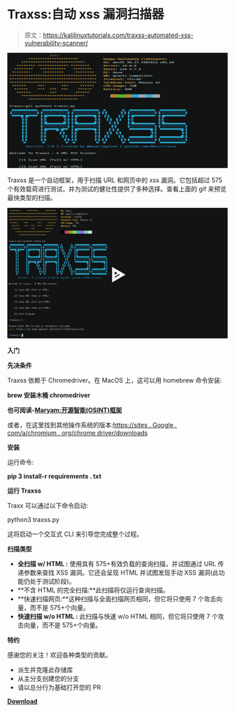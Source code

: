 # Traxss:自动 xss 漏洞扫描器

> 原文：<https://kalilinuxtutorials.com/traxss-automated-xss-vulnerability-scanner/>

[![Traxss : Automated XSS Vulnerability Scanner](img//8ddc2cc6f274aeae69ba21e74a7cd697.png "Traxss : Automated XSS Vulnerability Scanner")](https://1.bp.blogspot.com/-oPO6oSZoXZI/XaVNBy-hqhI/AAAAAAAAC64/YlDIKKuYOqU1KDrmSyawLCctsmozpDr_wCLcBGAsYHQ/s1600/Untitled%2B%25281%2529.png)

Traxss 是一个自动框架，用于扫描 URL 和网页中的 xss 漏洞。它包括超过 575 个有效载荷进行测试，并为测试的健壮性提供了多种选择。查看上面的 gif 来预览最快类型的扫描。

[![](img//62bed808214ec408d39215187f71b77f.png)](https://asciinema.org/a/273492)

**入门**

**先决条件**

Traxss 依赖于 Chromedriver。在 MacOS 上，这可以用 homebrew 命令安装:

**brew 安装木桶 chromedriver**

**也可阅读-[Maryam:开源智能(OSINT)框架](https://kalilinuxtutorials.com/maryam-open-source-intelligenceosint-framework/)**

或者，在这里找到其他操作系统的版本:[https://sites . Google . com/a/chromium . org/chrome driver/downloads](https://sites.google.com/a/chromium.org/chromedriver/downloads)

**安装**

运行命令:

**pip 3 install-r requirements . txt**

**运行 Traxss**

Traxx 可以通过以下命令启动:

python3 traxss.py

这将启动一个交互式 CLI 来引导您完成整个过程。

**扫描类型**

*   **全扫描 w/ HTML :** 使用具有 575+有效负载的查询扫描，并试图通过 URL 传递参数来查找 XSS 漏洞。它还会呈现 HTML 并试图发现手动 XSS 漏洞(此功能仍处于测试阶段)。
*   **不含 HTML 的完全扫描:**此扫描将仅运行查询扫描。
*   **快速扫描网页:**这种扫描与全面扫描网页相同，但它将只使用 7 个攻击向量，而不是 575+个向量。
*   **快速扫描 w/o HTML :** 此扫描与快速 w/o HTML 相同，但它将只使用 7 个攻击向量，而不是 575+个向量。

**特约**

感谢您的关注！欢迎各种类型的贡献。

*   派生并克隆此存储库
*   从主分支创建您的分支
*   请以总分行为基础打开您的 PR

[**Download**](https://github.com/M4cs/traxss)